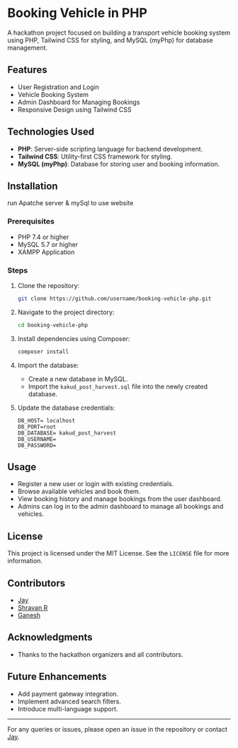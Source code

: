 # Booking Vehicle in PHP

A hackathon project focused on building a transport vehicle booking system using PHP, Tailwind CSS for styling, and MySQL (myPhp) for database management.

## Features
- User Registration and Login
- Vehicle Booking System
- Admin Dashboard for Managing Bookings
- Responsive Design using Tailwind CSS


## Technologies Used
- **PHP**: Server-side scripting language for backend development.
- **Tailwind CSS**: Utility-first CSS framework for styling.
- **MySQL (myPhp)**: Database for storing user and booking information.

## Installation
run Apatche server & mySql to use website

### Prerequisites
- PHP 7.4 or higher
- MySQL 5.7 or higher
- XAMPP Application 

### Steps
1. Clone the repository:
   ```bash
   git clone https://github.com/username/booking-vehicle-php.git
   ```
2. Navigate to the project directory:
   ```bash
   cd booking-vehicle-php
   ```
3. Install dependencies using Composer:
   ```bash
   composer install
   ```
4. Import the database:
   - Create a new database in MySQL.
   - Import the `kakud_post_harvest.sql` file into the newly created database.

5.  Update the database credentials:
     ```
     DB_HOST= localhost
     DB_PORT=root
     DB_DATABASE= kakud_post_harvest
     DB_USERNAME=
     DB_PASSWORD=
     ```

## Usage
- Register a new user or login with existing credentials.
- Browse available vehicles and book them.
- View booking history and manage bookings from the user dashboard.
- Admins can log in to the admin dashboard to manage all bookings and vehicles.

## License
This project is licensed under the MIT License. See the `LICENSE` file for more information.

## Contributors
- [Jay](https://github.com/A-netrunner)
- [Shravan R](https://github.com/Shravan-R)
- [Ganesh](https://github.com/ganesh2451)

## Acknowledgments
- Thanks to the hackathon organizers and all contributors.

## Future Enhancements
- Add payment gateway integration.
- Implement advanced search filters.
- Introduce multi-language support.

---

For any queries or issues, please open an issue in the repository or contact [Jay](https://t.me/a_netrunner).

